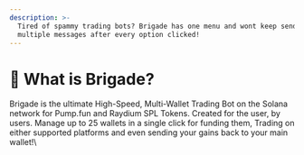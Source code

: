 ```yaml
---
description: >-
  Tired of spammy trading bots? Brigade has one menu and wont keep sending you
  multiple messages after every option clicked!
---
```


# 🤖 What is Brigade?

Brigade is the ultimate High-Speed, Multi-Wallet Trading Bot on the Solana network for Pump.fun and Raydium SPL Tokens. Created for the user, by users. Manage up to 25 wallets in a single click for funding them, Trading on either supported platforms and even sending your gains back to your main wallet!\


